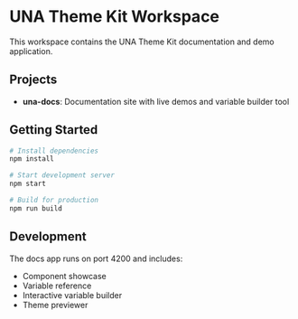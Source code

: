 # UNA Theme Kit Workspace

This workspace contains the UNA Theme Kit documentation and demo application.

## Projects

- **una-docs**: Documentation site with live demos and variable builder tool

## Getting Started

```bash
# Install dependencies
npm install

# Start development server
npm start

# Build for production
npm run build
```

## Development

The docs app runs on port 4200 and includes:
- Component showcase
- Variable reference
- Interactive variable builder
- Theme previewer

